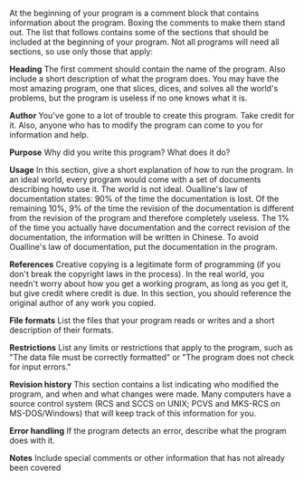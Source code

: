 At the beginning of your program is a comment block that contains information about the program. Boxing the comments to make them stand out. The list that follows contains some of the sections that should be included at the beginning of your program. Not all programs will need all sections, so use only those that apply:

**Heading** 
The first comment should contain the name of the program. Also
include a short description of what the program does. You may have the
most amazing program, one that slices, dices, and solves all the world's
problems, but the program is useless if no one knows what it is.

**Author** 
You've gone to a lot of trouble to create this program. Take credit
for it. Also, anyone who has to modify the program can come to you for
information and help.

**Purpose** 
Why did you write this program? What does it do?

**Usage** 
In this section, give a short explanation of how to run the program.
In an ideal world, every program would come with a set of documents
describing howto use it. The world is not ideal. Oualline's law of
documentation states: 90% of the time the documentation is lost. Of the
remaining 10%, 9% of the time the revision of the documentation is
different from the revision of the program and therefore completely useless.
The 1% of the time you actually have documentation and the correct revision
of the documentation, the information will be written in Chinese. To avoid Oualline's law of documentation, put the documentation in the
program.

**References**
Creative copying is a legitimate form of programming (if you
don't break the copyright laws in the process). In the real world, you needn't
worry about how you get a working program, as long as you get it, but give
credit where credit is due. In this section, you should reference the original
author of any work you copied.

**File formats** 
List the files that your program reads or writes and a short
description of their formats.

**Restrictions** 
List any limits or restrictions that apply to the program, such
as "The data file must be correctly formatted" or "The program does not
check for input errors."

**Revision history** 
This section contains a list indicating who modified the
program, and when and what changes were made. Many computers have a
source control system (RCS and SCCS on UNIX; PCVS and MKS-RCS on
MS-DOS/Windows) that will keep track of this information for you.

**Error handling** 
If the program detects an error, describe what the program
does with it.

**Notes** 
Include special comments or other information that has not already
been covered
